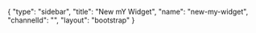{
    "type": "sidebar",
    "title": "New mY Widget",
    "name": "new-my-widget",
    "channelId": "",
    "layout": "bootstrap"
}
